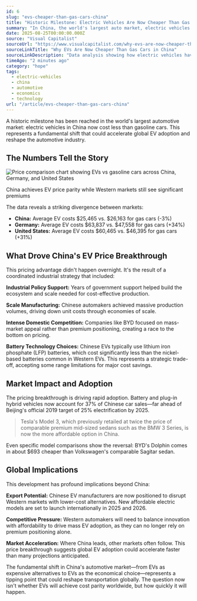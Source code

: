 ```yaml
---
id: 6
slug: "evs-cheaper-than-gas-cars-china"
title: "Historic Milestone: Electric Vehicles Are Now Cheaper Than Gas Cars in China"
summary: "In China, the world's largest auto market, electric vehicles now cost 3% less than gas cars on average. This pricing breakthrough, driven by scale manufacturing and domestic competition, marks a tipping point that could reshape global automotive markets as Chinese EV makers expand internationally."
date: 2025-08-25T00:00:00.000Z
source: "Visual Capitalist"
sourceUrl: "https://www.visualcapitalist.com/why-evs-are-now-cheaper-than-gas-cars-in-china/"
sourceLinkTitle: "Why EVs Are Now Cheaper Than Gas Cars in China"
sourceLinkDescription: "Data analysis showing how electric vehicles have achieved price parity and beyond in China's massive auto market."
timeAgo: "2 minutes ago"
category: "hope"
tags:
  - electric-vehicles
  - china
  - automotive
  - economics
  - technology
url: "/article/evs-cheaper-than-gas-cars-china"
---
```


A historic milestone has been reached in the world's largest automotive market: electric vehicles in China now cost less than gasoline cars. This represents a fundamental shift that could accelerate global EV adoption and reshape the automotive industry.

## The Numbers Tell the Story

<div class="article-image">
	<img src="/images/ev-price-comparison.webp" alt="Price comparison chart showing EVs vs gasoline cars across China, Germany, and United States" />
	<p class="image-caption">China achieves EV price parity while Western markets still see significant premiums</p>
</div>

The data reveals a striking divergence between markets:

- **China:** Average EV costs $25,465 vs. $26,163 for gas cars (-3%)
- **Germany:** Average EV costs $63,837 vs. $47,558 for gas cars (+34%)
- **United States:** Average EV costs $60,465 vs. $46,395 for gas cars (+31%)

## What Drove China's EV Price Breakthrough

This pricing advantage didn't happen overnight. It's the result of a coordinated industrial strategy that included:

**Industrial Policy Support:** Years of government support helped build the ecosystem and scale needed for cost-effective production.

**Scale Manufacturing:** Chinese automakers achieved massive production volumes, driving down unit costs through economies of scale.

**Intense Domestic Competition:** Companies like BYD focused on mass-market appeal rather than premium positioning, creating a race to the bottom on pricing.

**Battery Technology Choices:** Chinese EVs typically use lithium iron phosphate (LFP) batteries, which cost significantly less than the nickel-based batteries common in Western EVs. This represents a strategic trade-off, accepting some range limitations for major cost savings.

## Market Impact and Adoption

The pricing breakthrough is driving rapid adoption. Battery and plug-in hybrid vehicles now account for 37% of Chinese car sales—far ahead of Beijing's official 2019 target of 25% electrification by 2025.

> Tesla's Model 3, which previously retailed at twice the price of comparable premium mid-sized sedans such as the BMW 3 Series, is now the more affordable option in China.

Even specific model comparisons show the reversal: BYD's Dolphin comes in about $693 cheaper than Volkswagen's comparable Sagitar sedan.

## Global Implications

This development has profound implications beyond China:

**Export Potential:** Chinese EV manufacturers are now positioned to disrupt Western markets with lower-cost alternatives. New affordable electric models are set to launch internationally in 2025 and 2026.

**Competitive Pressure:** Western automakers will need to balance innovation with affordability to drive mass EV adoption, as they can no longer rely on premium positioning alone.

**Market Acceleration:** Where China leads, other markets often follow. This price breakthrough suggests global EV adoption could accelerate faster than many projections anticipated.

The fundamental shift in China's automotive market—from EVs as expensive alternatives to EVs as the economical choice—represents a tipping point that could reshape transportation globally. The question now isn't whether EVs will achieve cost parity worldwide, but how quickly it will happen.
